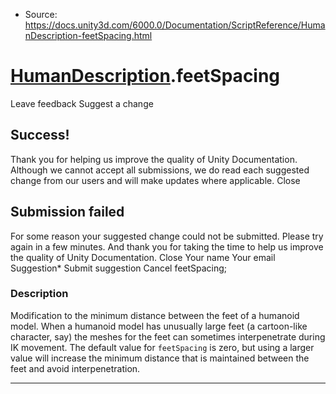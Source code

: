 * Source: https://docs.unity3d.com/6000.0/Documentation/ScriptReference/HumanDescription-feetSpacing.html

#  [HumanDescription](https://docs.unity3d.com/6000.0/Documentation/ScriptReference/HumanDescription.html).feetSpacing
Leave feedback
Suggest a change
## Success!
Thank you for helping us improve the quality of Unity Documentation. Although we cannot accept all submissions, we do read each suggested change from our users and will make updates where applicable.
Close
## Submission failed
For some reason your suggested change could not be submitted. Please <a>try again</a> in a few minutes. And thank you for taking the time to help us improve the quality of Unity Documentation.
Close
Your name Your email Suggestion* Submit suggestion
Cancel
feetSpacing; 
### Description
Modification to the minimum distance between the feet of a humanoid model.
When a humanoid model has unusually large feet (a cartoon-like character, say) the meshes for the feet can sometimes interpenetrate during IK movement. The default value for `feetSpacing` is zero, but using a larger value will increase the minimum distance that is maintained between the feet and avoid interpenetration.
* * *
